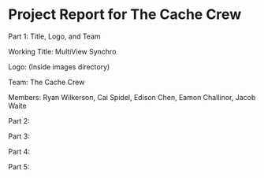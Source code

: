 # Project Report for The Cache Crew


Part 1: Title, Logo, and Team

Working Title: MultiView Synchro

Logo: (Inside images directory)

Team: The Cache Crew

Members: Ryan Wilkerson, Cai Spidel, Edison Chen, Eamon Challinor, Jacob Waite



Part 2:

Part 3:

Part 4:

Part 5:
